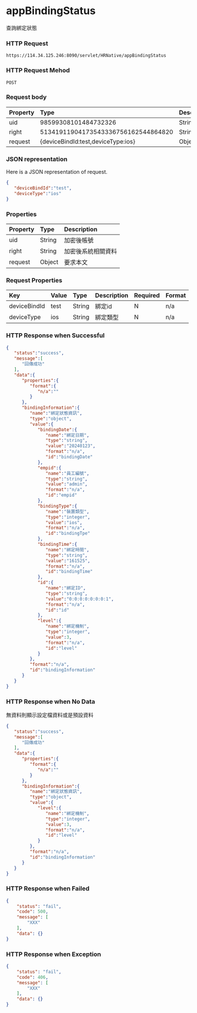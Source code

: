 # appBindingStatus
查詢綁定狀態

### HTTP Request
```
https://114.34.125.246:8090/servlet/HRNative/appBindingStatus
```

### HTTP Request Mehod
```
POST
```


### Request body
| Property | Type | Description |
|:---------|:-----|:------------|
| uid | 98599308101484732326 | String | 需透過appLogin取得
| right | 51341911904173543336756162544864820 | String | 需透過appLogin取得 |
| request | {deviceBindId:test,deviceType:ios} | Object | 查詢條件

### JSON representation
Here is a JSON representation of request.
```json
{
   "deviceBindId":"test",
   "deviceType":"ios"
}
```

### Properties
| Property | Type | Description |
|:---------|:-----|:------------|
| uid   | String | 加密後帳號 |
| right | String | 加密後系統相關資料 |
| request | Object | 要求本文 |

### Request Properties
| Key | Value | Type | Description | Required | Format |
|:----------|:-------------|:-----|:------------|:------------|:------------|
| deviceBindId | test | String | 綁定id | N | n/a |
| deviceType | ios | String | 綁定類型 | N | n/a |

### HTTP Response when Successful
```json
{
   "status":"success",
   "message":[
      "回傳成功"
   ],
   "data":{
      "properties":{
         "format":{
            "n/a":""
         }
      },
      "bindingInformation":{
         "name":"綁定狀態資訊",
         "type":"object",
         "value":{
            "bindingDate":{
               "name":"綁定日期",
               "type":"string",
               "value":"20240123",
               "format":"n/a",
               "id":"bindingDate"
            },
            "empid":{
               "name":"員工編號",
               "type":"string",
               "value":"admin",
               "format":"n/a",
               "id":"empid"
            },
            "bindingType":{
               "name":"裝置類型",
               "type":"integer",
               "value":"ios",
               "format":"n/a",
               "id":"bindingTpe"
            },
            "bindingTime":{
               "name":"綁定時間",
               "type":"string",
               "value":"161525",
               "format":"n/a",
               "id":"bindingTime"
            },
            "id":{
               "name":"綁定ID",
               "type":"string",
               "value":"0:0:0:0:0:0:0:1",
               "format":"n/a",
               "id":"id"
            },
            "level":{
               "name":"綁定機制",
               "type":"integer",
               "value":3,
               "format":"n/a",
               "id":"level"
            }
         },
         "format":"n/a",
         "id":"bindingInformation"
      }
   }
}
```

### HTTP Response when No Data
無資料則顯示設定檔資料或是預設資料
```json
{
   "status":"success",
   "message":[
      "回傳成功"
   ],
   "data":{
      "properties":{
         "format":{
            "n/a":""
         }
      },
      "bindingInformation":{
         "name":"綁定狀態資訊",
         "type":"object",
         "value":{
            "level":{
               "name":"綁定機制",
               "type":"integer",
               "value":3,
               "format":"n/a",
               "id":"level"
            }
         },
         "format":"n/a",
         "id":"bindingInformation"
      }
   }
}
```
### HTTP Response when Failed
```json
{
    "status": "fail",
    "code": 500,
    "message": [
        "XXX"
    ],
    "data": {}
}
```

### HTTP Response when Exception
```json
{
    "status": "fail",
    "code": 406,
    "message": [
        "XXX"
    ],
    "data": {}
}
```
